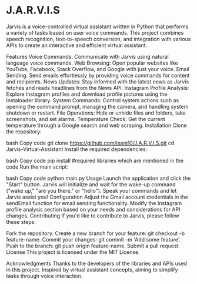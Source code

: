 # J.A.R.V.I.S
Jarvis is a voice-controlled virtual assistant written in Python that performs a variety of tasks based on user voice commands. This project combines speech recognition, text-to-speech conversion, and integration with various APIs to create an interactive and efficient virtual assistant.

Features
Voice Commands: Communicate with Jarvis using natural language voice commands.
Web Browsing: Open popular websites like YouTube, Facebook, Stack Overflow, and Google with just your voice.
Email Sending: Send emails effortlessly by providing voice commands for content and recipients.
News Updates: Stay informed with the latest news as Jarvis fetches and reads headlines from the News API.
Instagram Profile Analysis: Explore Instagram profiles and download profile pictures using the Instaloader library.
System Commands: Control system actions such as opening the command prompt, managing the camera, and handling system shutdown or restart.
File Operations: Hide or unhide files and folders, take screenshots, and set alarms.
Temperature Check: Get the current temperature through a Google search and web scraping.
Installation
Clone the repository:

bash
Copy code
git clone https://github.com/isam10/J.A.R.V.I.S.git
cd Jarvis-Virtual-Assistant
Install the required dependencies:

bash
Copy code
pip install #required libraries which are mentioned in the code 
Run the main script:

bash
Copy code
python main.py
Usage
Launch the application and click the "Start" button.
Jarvis will initialize and wait for the wake-up command ("wake up," "are you there," or "hello").
Speak your commands and let Jarvis assist you!
Configuration
Adjust the Gmail account credentials in the sendEmail function for email sending functionality.
Modify the Instagram profile analysis section based on your needs and considerations for API changes.
Contributing
If you'd like to contribute to Jarvis, please follow these steps:

Fork the repository.
Create a new branch for your feature: git checkout -b feature-name.
Commit your changes: git commit -m 'Add some feature'.
Push to the branch: git push origin feature-name.
Submit a pull request.
License
This project is licensed under the MIT License.

Acknowledgments
Thanks to the developers of the libraries and APIs used in this project.
Inspired by virtual assistant concepts, aiming to simplify tasks through voice interaction.
